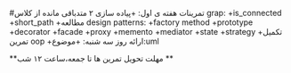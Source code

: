 #تمرینات هفته ی اول:
+پیاده سازی ۲ متدباقی مانده از کلاس grap:
	+is_connected
	+short_path
+مطالعه design patterns:
	+factory method
	+prototype
	+decorator
	+facade
	+proxy
	+memento
	+mediator
	+state
	+strategy
+تکمیل تمرین oop
+ارائه روز سه شنبه:
	+موضوع:uml
	


**مهلت تحویل تمرین ها تا جمعه‫‪،‬‬ساعت ۱۲ شب **
